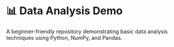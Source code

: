 # 📊 Data Analysis Demo

A beginner-friendly repository demonstrating basic data analysis techniques using Python, NumPy, and Pandas.

